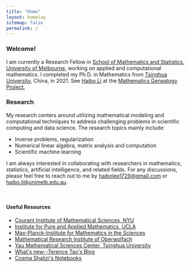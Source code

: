```yaml
---
title: "Home"
layout: homelay
sitemap: false
permalink: /
---
```



<div style="margin-top:10px;"></div>

### Welcome!

I am currently a Research Fellow in <a href='https://ms.unimelb.edu.au/' target='_blank'>School of Mathematics and Statistics, University of Melbourne<a>, working on applied and computational mathematics. I completed my Ph.D. in Mathematics from <a href='https://www.tsinghua.edu.cn/en/' target='_blank'>Tsinghua University<a>, China, in 2021. See <a href='https://mathgenealogy.org/id.php?id=273430' target='_blank'>Haibo Li<a> at the <a href='https://en.wikipedia.org/wiki/Mathematics_Genealogy_Project' target='_blank'>Mathematics Genealogy Project.<a>


### Research

My research centers around utilizing mathematical modeling and computational techniques to address challenging problems in scientific computing and data science. The research topics mainly include:
* Inverse problems, regularization
* Numerical linear algebra, matrix analysis and computation
* Scientific machine learning

I am always interested in collaborating with researchers in mathematics, statistics, artificial intelligence, and related fields. For any discussions, please feel free to reach out to me by <a href="mailto:haibolee1729@gmail.com" target="_blank" style="text-decoration: underline;">haibolee1729@gmail.com</a> or <a href="mailto:haibo.li@unimelb.edu.au" target="_blank" style="text-decoration: underline;">haibo.li@unimelb.edu.au.</a>
<br/>


<br/> 


#### Useful Resources

* <a href='https://cims.nyu.edu/dynamic/' target='_blank'><font class="resource-link">Courant Institute of Mathematical Sciences, NYU</font></a>
* <a href='https://www.ipam.ucla.edu/' target='_blank'><font class="resource-link">Institute for Pure and Applied Mathematics, UCLA</font></a>
* <a href='https://www.mis.mpg.de/' target='_blank'><font class="resource-link">Max-Planck-Institute for Mathematics in the Sciences</font></a>
* <a href='https://www.mfo.de/' target='_blank'><font class="resource-link">Mathematical Research Institute of Oberwolfach</font></a>
* <a href='https://ymsc.tsinghua.edu.cn/en/index.htm' target='_blank'><font class="resource-link">Yau Mathematical Sciences Center, Tsinghua University</font></a>
* <a href='https://terrytao.wordpress.com/' target='_blank'><font class="resource-link">What's new--Terence Tao's Blog</font></a>
* <a href='http://bactra.org/notebooks/' target='_blank'><font class="resource-link">Cosma Shalizi's Notebooks</font></a>




